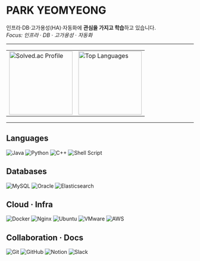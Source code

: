 # PARK YEOMYEONG

인프라·DB·고가용성(HA)·자동화에 **관심을 가지고 학습**하고 있습니다.  
*Focus: 인프라 · DB · 고가용성 · 자동화*

---

<!-- Solved.ac (좌) | 사용 언어 퍼센트 (우) -->
<table>
  <tr>
    <td align="left" width="50%">
      <a href="https://solved.ac/profile/duehf123">
        <img src="https://mazassumnida.wtf/api/v2/generate_badge?boj=duehf123" alt="Solved.ac Profile" height="170" />
      </a>
    </td>
    <td align="left" width="50%">
      <img src="https://github-readme-stats.vercel.app/api/top-langs/?username=yeomyeoung&layout=compact&langs_count=6&hide=html,css&theme=transparent&hide_border=true" alt="Top Languages" height="170" />
    </td>
  </tr>
</table>

---

## Languages
<div align="left">
  <img alt="Java" src="https://img.shields.io/badge/Java-ED8B00?style=flat&logo=openjdk&logoColor=white" />
  <img alt="Python" src="https://img.shields.io/badge/Python-3776AB?style=flat&logo=python&logoColor=white" />
  <img alt="C++" src="https://img.shields.io/badge/C++-00599C?style=flat&logo=cplusplus&logoColor=white" />
  <img alt="Shell Script" src="https://img.shields.io/badge/Shell%20Script-121011?style=flat&logo=gnu-bash&logoColor=white" />

</div>

## Databases
<div align="left">
  <img alt="MySQL" src="https://img.shields.io/badge/MySQL-4479A1?style=flat&logo=mysql&logoColor=white" />
  <img alt="Oracle" src="https://img.shields.io/badge/Oracle-F80000?style=flat&logo=oracle&logoColor=white" />
   <img alt="Elasticsearch" src="https://img.shields.io/badge/Elasticsearch-005571?style=flat&logo=elasticsearch&logoColor=white" />

</div>

## Cloud · Infra
<div align="left">
  <img alt="Docker" src="https://img.shields.io/badge/Docker-2496ED?style=flat&logo=docker&logoColor=white" />
  <img alt="Nginx" src="https://img.shields.io/badge/Nginx-009639?style=flat&logo=nginx&logoColor=white" />
  <img alt="Ubuntu" src="https://img.shields.io/badge/Ubuntu-E95420?style=flat&logo=ubuntu&logoColor=white" />
  <img alt="VMware" src="https://img.shields.io/badge/VMware-607078?style=flat&logo=vmware&logoColor=white" />
  <img alt="AWS" src="https://img.shields.io/badge/AWS-232F3E?style=flat&logo=amazonaws&logoColor=white" />
</div>

## Collaboration · Docs
<div align="left">
  <img alt="Git" src="https://img.shields.io/badge/Git-F05032?style=flat&logo=git&logoColor=white" />
  <img alt="GitHub" src="https://img.shields.io/badge/GitHub-181717?style=flat&logo=github&logoColor=white" />
  <img alt="Notion" src="https://img.shields.io/badge/Notion-000000?style=flat&logo=notion&logoColor=white" />
  <img alt="Slack" src="https://img.shields.io/badge/Slack-4A154B?style=flat&logo=slack&logoColor=white" />
</div>
